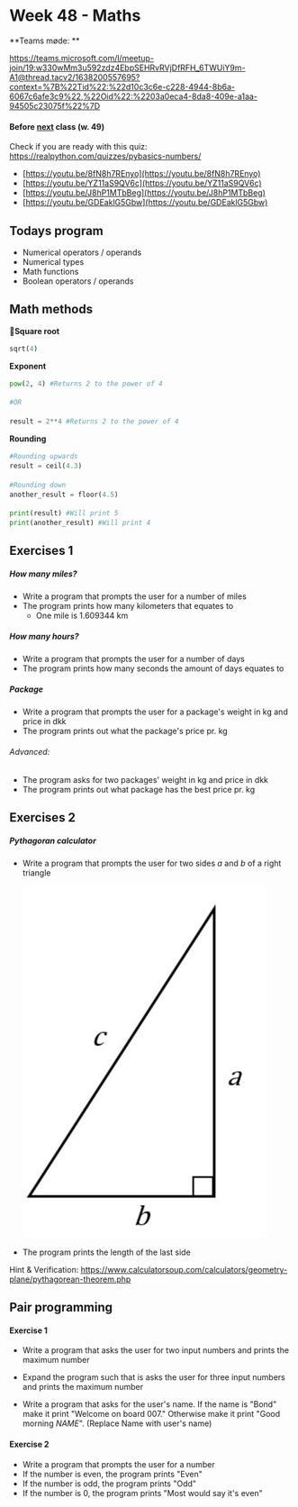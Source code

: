 # Week 48 - Maths

**Teams møde: **

https://teams.microsoft.com/l/meetup-join/19:w330wMm3u592zdz4EbpSEHRvRVjDfRFH_6TWUiY9m-A1@thread.tacv2/1638200557695?context=%7B%22Tid%22:%22d10c3c6e-c228-4944-8b6a-6067c6afe3c9%22,%22Oid%22:%2203a0eca4-8da8-409e-a1aa-94505c23075f%22%7D

#### Before <u>next</u> class (w. 49) 

Check if you are ready with this quiz: https://realpython.com/quizzes/pybasics-numbers/

- [https://youtu.be/8fN8h7REnyo](https://youtu.be/8fN8h7REnyo)
- [https://youtu.be/YZ11aS9QV6c](https://youtu.be/YZ11aS9QV6c)
- [https://youtu.be/J8hP1MTbBeg](https://youtu.be/J8hP1MTbBeg)
- [https://youtu.be/GDEaklG5Gbw](https://youtu.be/GDEaklG5Gbw)

## Todays program

- Numerical operators / operands
- Numerical types
- Math functions 
- Boolean operators / operands

## Math methods

**Square root**

```python
sqrt(4)
```

**Exponent**

```python
pow(2, 4) #Returns 2 to the power of 4

#OR

result = 2**4 #Returns 2 to the power of 4
```

**Rounding**

```python
#Rounding upwards 
result = ceil(4.3)

#Rounding down
another_result = floor(4.5)

print(result) #Will print 5
print(another_result) #Will print 4
```



## Exercises 1

##### How many miles? 

- Write a program that prompts the user for a number of miles
- The program prints how many kilometers that equates to
  - One mile is 1.609344 km

##### How many hours? 

- Write a program that prompts the user for a number of days
- The program prints how many seconds the amount of days equates to

##### Package

- Write a program that prompts the user for a package's weight in kg and price in dkk
- The program prints out what the package's price pr. kg

###### Advanced:

- The program asks for two packages' weight in kg and price in dkk
- The program prints out what package has the best price pr. kg



## Exercises 2

##### Pythagoran calculator

- Write a program that prompts the user for two sides *a* and *b* of a right triangle

  ![image-20211125132215709](week-48.assets/image-20211125132215709.png )

- The program prints the length of the last side

Hint & Verification: https://www.calculatorsoup.com/calculators/geometry-plane/pythagorean-theorem.php

## Pair programming

#### Exercise 1

- Write a program that asks the user for two input numbers and prints the maximum number

- Expand the program such that is asks the user for three input numbers and prints the maximum number
- Write a program  that asks for the user's name. If the name is "Bond" make it print "Welcome on board 007." Otherwise make it print "Good morning *NAME*". (Replace Name with user's name)

#### Exercise 2

- Write a program that prompts the user for a number
- If the number is even, the program prints "Even"
- If the number is odd, the program prints "Odd"
- If the number is 0, the program prints "Most would say it's even"
